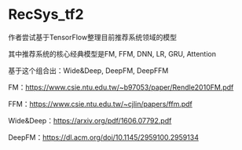 # RecSys_tf2


作者尝试基于TensorFlow整理目前推荐系统领域的模型

其中推荐系统的核心经典模型是FM, FFM, DNN, LR, GRU, Attention 

基于这个组合出：Wide&Deep, DeepFM, DeepFFM

FM：https://www.csie.ntu.edu.tw/~b97053/paper/Rendle2010FM.pdf

FFM：https://www.csie.ntu.edu.tw/~cjlin/papers/ffm.pdf

Wide&Deep：https://arxiv.org/pdf/1606.07792.pdf

DeepFM：https://dl.acm.org/doi/10.1145/2959100.2959134

